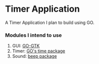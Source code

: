 # Timer Application

A Timer Application I plan to build using GO.

### Modules I intend to use
1. GUI: [GO-GTK](https://mattn.github.io/go-gtk/)
2. Timer: [GO's time package](https://golang.org/pkg/time/)
3. Sound: [beep package](https://github.com/faiface/beep)